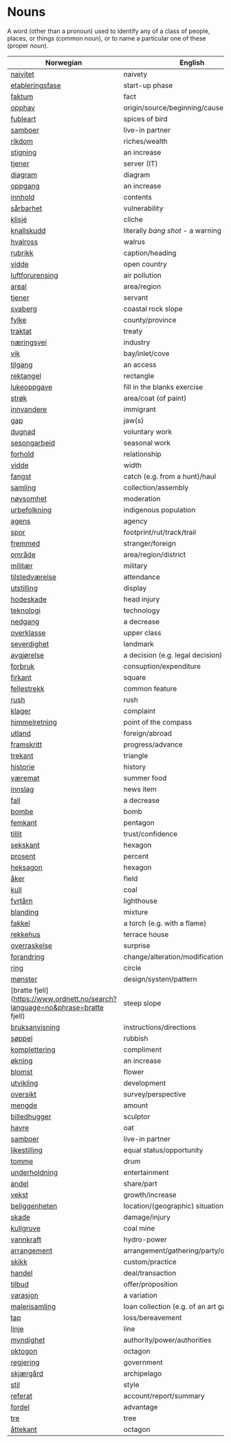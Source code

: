 # Nouns

A word (other than a pronoun) used to identify any of a class of people, places, or things (common noun), or to name a particular one of these (proper noun).

| Norwegian | English | Gender |
| --- | --- | --- |
| [naivitet](https://www.ordnett.no/search?language=no&phrase=naivitet) | naivety | m |
| [etableringsfase](https://www.ordnett.no/search?language=no&phrase=etableringsfase) | start-up phase | m |
| [faktum](https://www.ordnett.no/search?language=no&phrase=faktum) | fact | i |
| [opphav](https://www.ordnett.no/search?language=no&phrase=opphav) | origin/source/beginning/cause | i |
| [fubleart](https://www.ordnett.no/search?language=no&phrase=fubleart) | spices of bird | m/f |
| [samboer](https://www.ordnett.no/search?language=no&phrase=samboer) | live-in partner | m |
| [rikdom](https://www.ordnett.no/search?language=no&phrase=rikdom) | riches/wealth | m |
| [stigning](https://www.ordnett.no/search?language=no&phrase=stigning) | an increase | m |
| [tjener](https://www.ordnett.no/search?language=no&phrase=tjener) | server (IT) | m |
| [diagram](https://www.ordnett.no/search?language=no&phrase=diagram) | diagram | i |
| [oppgang](https://www.ordnett.no/search?language=no&phrase=oppgang) | an increase | m |
| [innhold](https://www.ordnett.no/search?language=no&phrase=innhold) | contents | i |
| [sårbarhet](https://www.ordnett.no/search?language=no&phrase=sårbarhet) | vulnerability | m |
| [klisjé](https://www.ordnett.no/search?language=no&phrase=klisjé) | cliche | m |
| [knallskudd](https://www.ordnett.no/search?language=no&phrase=knallskudd) | literally _bang shot_ - a warning shot gun | i |
| [hvalross](https://www.ordnett.no/search?language=no&phrase=hvalross) | walrus | m |
| [rubrikk](https://www.ordnett.no/search?language=no&phrase=rubrikk) | caption/heading | m |
| [vidde](https://www.ordnett.no/search?language=no&phrase=vidde) | open country | m |
| [luftforurensing](https://www.ordnett.no/search?language=no&phrase=luftforurensing) | air pollution | m |
| [areal](https://www.ordnett.no/search?language=no&phrase=areal) | area/region | i |
| [tjener](https://www.ordnett.no/search?language=no&phrase=tjener) | servant | m |
| [svaberg](https://www.ordnett.no/search?language=no&phrase=svaberg) | coastal rock slope | i |
| [fylke](https://www.ordnett.no/search?language=no&phrase=fylke) | county/province | i |
| [traktat](https://www.ordnett.no/search?language=no&phrase=traktat) | treaty | m |
| [næringsvei](https://www.ordnett.no/search?language=no&phrase=næringsvei) | industry | m |
| [vik](https://www.ordnett.no/search?language=no&phrase=vik) | bay/inlet/cove | m |
| [tilgang](https://www.ordnett.no/search?language=no&phrase=tilgang) | an access | i |
| [rektangel](https://www.ordnett.no/search?language=no&phrase=rektangel) | rectangle | i |
| [lukeoppgave](https://www.ordnett.no/search?language=no&phrase=lukeoppgave) | fill in the blanks exercise | m |
| [strøk](https://www.ordnett.no/search?language=no&phrase=strøk) | area/coat (of paint) | i |
| [innvandere](https://www.ordnett.no/search?language=no&phrase=innvandere) | immigrant | m |
| [gap](https://www.ordnett.no/search?language=no&phrase=gap) | jaw(s) | m |
| [dugnad](https://www.ordnett.no/search?language=no&phrase=dugnad) | voluntary work | m |
| [sesongarbeid](https://www.ordnett.no/search?language=no&phrase=sesongarbeid) | seasonal work | i |
| [forhold](https://www.ordnett.no/search?language=no&phrase=forhold) | relationship | i |
| [vidde](https://www.ordnett.no/search?language=no&phrase=vidde) | width | m/f |
| [fangst](https://www.ordnett.no/search?language=no&phrase=fangst) | catch (e.g. from a hunt)/haul | m |
| [samling](https://www.ordnett.no/search?language=no&phrase=samling) | collection/assembly | m |
| [nøysomhet](https://www.ordnett.no/search?language=no&phrase=nøysomhet) | moderation | m |
| [urbefolkning](https://www.ordnett.no/search?language=no&phrase=urbefolkning) | indigenous population | m |
| [agens](https://www.ordnett.no/search?language=no&phrase=agens) | agency | m |
| [spor](https://www.ordnett.no/search?language=no&phrase=spor) | footprint/rut/track/trail | i |
| [fremmed](https://www.ordnett.no/search?language=no&phrase=fremmed) | stranger/foreign | m |
| [område](https://www.ordnett.no/search?language=no&phrase=område) | area/region/district | i |
| [militær](https://www.ordnett.no/search?language=no&phrase=militær) | military | m |
| [tilstedværelse](https://www.ordnett.no/search?language=no&phrase=tilstedværelse) | attendance | i |
| [utstilling](https://www.ordnett.no/search?language=no&phrase=utstilling) | display | m |
| [hodeskade](https://www.ordnett.no/search?language=no&phrase=hodeskade) | head injury | m |
| [teknologi](https://www.ordnett.no/search?language=no&phrase=teknologi) | technology | m |
| [nedgang](https://www.ordnett.no/search?language=no&phrase=nedgang) | a decrease | m |
| [overklasse](https://www.ordnett.no/search?language=no&phrase=overklasse) | upper class | m |
| [severdighet](https://www.ordnett.no/search?language=no&phrase=severdighet) | landmark | m |
| [avgjørelse](https://www.ordnett.no/search?language=no&phrase=avgjørelse) | a decision (e.g. legal decision) | m |
| [forbruk](https://www.ordnett.no/search?language=no&phrase=forbruk) | consuption/expenditure | i |
| [firkant](https://www.ordnett.no/search?language=no&phrase=firkant) | square | m |
| [fellestrekk](https://www.ordnett.no/search?language=no&phrase=fellestrekk) | common feature | i |
| [rush](https://www.ordnett.no/search?language=no&phrase=rush) | rush | i |
| [klager](https://www.ordnett.no/search?language=no&phrase=klager) | complaint | m |
| [himmelretning](https://www.ordnett.no/search?language=no&phrase=himmelretning) | point of the compass | m |
| [utland](https://www.ordnett.no/search?language=no&phrase=utland) | foreign/abroad | m |
| [framskritt](https://www.ordnett.no/search?language=no&phrase=framskritt) | progress/advance | i |
| [trekant](https://www.ordnett.no/search?language=no&phrase=trekant) | triangle | m |
| [historie](https://www.ordnett.no/search?language=no&phrase=historie) | history | m/f |
| [væremat](https://www.ordnett.no/search?language=no&phrase=væremat) | summer food | m |
| [innslag](https://www.ordnett.no/search?language=no&phrase=innslag) | news item | i |
| [fall](https://www.ordnett.no/search?language=no&phrase=fall) | a decrease | i |
| [bombe](https://www.ordnett.no/search?language=no&phrase=bombe) | bomb | m |
| [femkant](https://www.ordnett.no/search?language=no&phrase=femkant) | pentagon | m |
| [tillit](https://www.ordnett.no/search?language=no&phrase=tillit) | trust/confidence | m |
| [sekskant](https://www.ordnett.no/search?language=no&phrase=sekskant) | hexagon | m |
| [prosent](https://www.ordnett.no/search?language=no&phrase=prosent) | percent | m |
| [heksagon](https://www.ordnett.no/search?language=no&phrase=heksagon) | hexagon | m |
| [åker](https://www.ordnett.no/search?language=no&phrase=åker) | field | m |
| [kull](https://www.ordnett.no/search?language=no&phrase=kull) | coal | i |
| [fyrtårn](https://www.ordnett.no/search?language=no&phrase=fyrtårn) | lighthouse | i |
| [blanding](https://www.ordnett.no/search?language=no&phrase=blanding) | mixture | m |
| [fakkel](https://www.ordnett.no/search?language=no&phrase=fakkel) | a torch (e.g. with a flame) | m |
| [rekkehus](https://www.ordnett.no/search?language=no&phrase=rekkehus) | terrace house | i |
| [overraskelse](https://www.ordnett.no/search?language=no&phrase=overraskelse) | surprise | m |
| [forandring](https://www.ordnett.no/search?language=no&phrase=forandring) | change/alteration/modification | m |
| [ring](https://www.ordnett.no/search?language=no&phrase=ring) | circle | m |
| [mønster](https://www.ordnett.no/search?language=no&phrase=mønster) | design/system/pattern | i |
| [bratte fjell](https://www.ordnett.no/search?language=no&phrase=bratte fjell) | steep slope | m |
| [bruksanvisning](https://www.ordnett.no/search?language=no&phrase=bruksanvisning) | instructions/directions | m |
| [søppel](https://www.ordnett.no/search?language=no&phrase=søppel) | rubbish | i |
| [komplettering](https://www.ordnett.no/search?language=no&phrase=komplettering) | compliment | m |
| [økning](https://www.ordnett.no/search?language=no&phrase=økning) | an increase | m |
| [blomst](https://www.ordnett.no/search?language=no&phrase=blomst) | flower | m |
| [utvikling](https://www.ordnett.no/search?language=no&phrase=utvikling) | development | m |
| [oversikt](https://www.ordnett.no/search?language=no&phrase=oversikt) | survey/perspective | m |
| [mengde](https://www.ordnett.no/search?language=no&phrase=mengde) | amount | m |
| [billedhugger](https://www.ordnett.no/search?language=no&phrase=billedhugger) | sculptor | m |
| [havre](https://www.ordnett.no/search?language=no&phrase=havre) | oat | m |
| [samboer](https://www.ordnett.no/search?language=no&phrase=samboer) | live-in partner | m |
| [likestilling](https://www.ordnett.no/search?language=no&phrase=likestilling) | equal status/opportunity | m |
| [tomme](https://www.ordnett.no/search?language=no&phrase=tomme) | drum | m |
| [underholdning](https://www.ordnett.no/search?language=no&phrase=underholdning) | entertainment | m |
| [andel](https://www.ordnett.no/search?language=no&phrase=andel) | share/part | m |
| [vekst](https://www.ordnett.no/search?language=no&phrase=vekst) | growth/increase | m |
| [beliggenheten](https://www.ordnett.no/search?language=no&phrase=beliggenheten) | location/(geographic) situation | m/f |
| [skade](https://www.ordnett.no/search?language=no&phrase=skade) | damage/injury | m |
| [kullgruve](https://www.ordnett.no/search?language=no&phrase=kullgruve) | coal mine | m |
| [vannkraft](https://www.ordnett.no/search?language=no&phrase=vannkraft) | hydro-power | m |
| [arrangement](https://www.ordnett.no/search?language=no&phrase=arrangement) | arrangement/gathering/party/organisation | i |
| [skikk](https://www.ordnett.no/search?language=no&phrase=skikk) | custom/practice | m |
| [handel](https://www.ordnett.no/search?language=no&phrase=handel) | deal/transaction | m |
| [tilbud](https://www.ordnett.no/search?language=no&phrase=tilbud) | offer/proposition | i |
| [varasjon](https://www.ordnett.no/search?language=no&phrase=varasjon) | a variation | m |
| [malerisamling](https://www.ordnett.no/search?language=no&phrase=malerisamling) | loan collection (e.g. of an art gallery) | m |
| [tap](https://www.ordnett.no/search?language=no&phrase=tap) | loss/bereavement | i |
| [linje](https://www.ordnett.no/search?language=no&phrase=linje) | line | m |
| [myndighet](https://www.ordnett.no/search?language=no&phrase=myndighet) | authority/power/authorities | m |
| [oktogon](https://www.ordnett.no/search?language=no&phrase=oktogon) | octagon | m |
| [regjering](https://www.ordnett.no/search?language=no&phrase=regjering) | government | m |
| [skjærgård](https://www.ordnett.no/search?language=no&phrase=skjærgård) | archipelago | m |
| [stil](https://www.ordnett.no/search?language=no&phrase=stil) | style | m |
| [referat](https://www.ordnett.no/search?language=no&phrase=referat) | account/report/summary | i |
| [fordel](https://www.ordnett.no/search?language=no&phrase=fordel) | advantage | m |
| [tre](https://www.ordnett.no/search?language=no&phrase=tre) | tree | i |
| [åttekant](https://www.ordnett.no/search?language=no&phrase=åttekant) | octagon | m |


